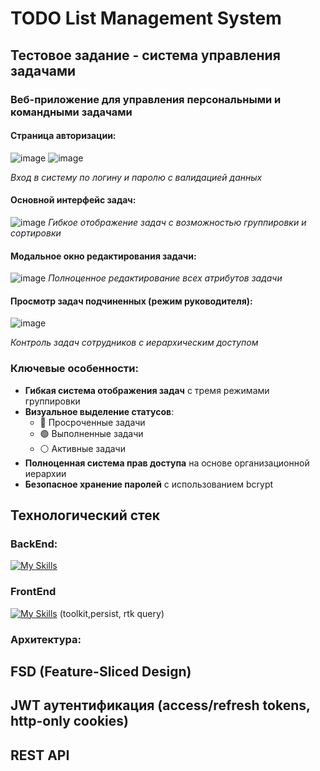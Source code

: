 # TODO List Management System  

## Тестовое задание - система управления задачами  

### Веб-приложение для управления персональными и командными задачами  

#### Страница авторизации:  
![image](https://github.com/user-attachments/assets/21106bb0-0711-4b74-b7f2-54c215ef0201)
![image](https://github.com/user-attachments/assets/f8f92267-e858-4332-8a7b-9cc9a5a228f0)

*Вход в систему по логину и паролю с валидацией данных*  

#### Основной интерфейс задач:  
![image](https://github.com/user-attachments/assets/c8a1567c-7632-4296-a9bb-14cab2db2585)
*Гибкое отображение задач с возможностью группировки и сортировки*  

#### Модальное окно редактирования задачи:  
![image](https://github.com/user-attachments/assets/40d266ed-6339-4f05-807a-90f643be0839)
*Полноценное редактирование всех атрибутов задачи*  

#### Просмотр задач подчиненных (режим руководителя):  
![image](https://github.com/user-attachments/assets/50039973-532e-4650-8ef5-0a64cdd9fe40)
 
*Контроль задач сотрудников с иерархическим доступом*  

### Ключевые особенности:  
- **Гибкая система отображения задач** с тремя режимами группировки  
- **Визуальное выделение статусов**:  
  - 🔴 Просроченные задачи  
  - 🟢 Выполненные задачи  
  - ⚪ Активные задачи  
- **Полноценная система прав доступа** на основе организационной иерархии  
- **Безопасное хранение паролей** с использованием bcrypt  

## Технологический стек  

### BackEnd:
[![My Skills](https://skillicons.dev/icons?i=nodejs,express,postgresql,prisma)](https://skillicons.dev)
### FrontEnd
[![My Skills](https://skillicons.dev/icons?i=nextjs,react,redux)](https://skillicons.dev) (toolkit,persist, rtk query)

### Архитектура:
## FSD (Feature-Sliced Design)
## JWT аутентификация (access/refresh tokens, http-only cookies)
## REST API